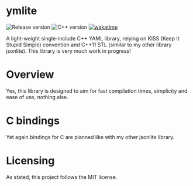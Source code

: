 # ymlite

![Release version](https://img.shields.io/badge/alpha-v0.1.0-red.svg)
![C++ version](https://img.shields.io/badge/version-C++11-blue.svg)
[![wakatime](https://wakatime.com/badge/github/makuke1234/ymlite.svg)](https://wakatime.com/badge/github/makuke1234/ymlite)

A light-weight single-include C++ YAML library, relying on KISS (Keep It Stupid Simple)
convention and C++11 STL (similar to my other library jsonlite). This library is very much work in progress!


# Overview

Yes, this library is designed to aim for fast compilation times, simplicity and
ease of use, nothing else.


# C bindings

Yet again bindings for C are planned like with my other jsonlite library.


# Licensing

As stated, this project follows the MIT license.

